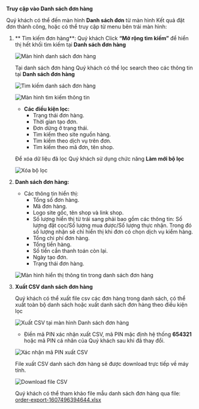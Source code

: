 **Truy cập vào Danh sách đơn hàng**

Quý khách có thể đến màn hình **Danh sách đơn** từ màn hình Kết quả đặt đơn thành công, hoặc có thể truy cập từ menu bên trái màn hình:

1. ** Tìm kiếm đơn hàng**:
    Quý khách Click **“Mở rộng tìm kiếm”** để hiển thị hết khối tìm kiếm tại **Danh sách đơn hàng**


    ![Màn hình danh sách đơn hàng](https://user-images.githubusercontent.com/73226975/99638412-c4bb8d80-2a78-11eb-9163-681e26391a7b.png)


    Tại danh sách đơn hàng Quý khách có thể lọc search theo các thông tin tại **Danh sách đơn hàng**


    ![Tìm kiếm danh sách đơn hàng](https://user-images.githubusercontent.com/73226975/99638587-06e4cf00-2a79-11eb-9696-ea042dff8c82.png)


    ![Màn hình tìm kiếm thông tin](https://user-images.githubusercontent.com/73226975/99638833-6ba02980-2a79-11eb-9d75-654a218bcbd5.png)

    - **Các điều kiện lọc:**
        + Trạng thái đơn hàng.
        + Thời gian tạo đơn.
        + Đơn dừng ở trạng thái.
        + Tìm kiếm theo site nguồn hàng.
        + Tìm kiếm theo dịch vụ trên đơn.
        + Tìm kiếm theo mã đơn, tên shop.

    Để xóa dữ liệu đã lọc Quý khách sử dụng chức năng **Làm mới bộ lọc**

    ![Xóa bộ lọc](https://user-images.githubusercontent.com/73226975/101593743-08276d00-3a23-11eb-89ca-0361b09f2c72.png)

1. **Danh sách đơn hàng:**
    - Các thông tin hiển thị:
        + Tổng số đơn hàng.
        + Mã đơn hàng.
        + Logo site gốc, tên shop và link shop.
        + Số lượng hiển thị từ trái sang phải bao gồm các thông tin: Số lượng đặt cọc/Số lượng mua được/Số lượng thực nhận.
        Trong đó số lượng nhận sẽ chỉ hiển thị khi đơn có chọn dịch vụ kiểm hàng.
        + Tổng chi phí đơn hàng.
        + Tổng tiền hàng.
        + Số tiền cần thanh toán còn lại.
        + Ngày tạo đơn.
        + Trạng thái đơn hàng.

    ![Màn hình hiển thị thông tin trong danh sách đơn hàng](https://user-images.githubusercontent.com/73226975/102169683-4ad6c280-3ec5-11eb-8354-11caf7d2b4b9.png)


1. **Xuất CSV danh sách đơn hàng**

    Quý khách có thể xuất file csv các đơn hàng trong danh sách, có thể xuất toàn bộ danh sách hoặc xuất danh sách đơn hàng theo điều kiện lọc

    ![Xuất CSV tại màn hình Danh sách đơn hàng](https://user-images.githubusercontent.com/73226975/101594275-fd210c80-3a23-11eb-94c1-72a2984661f8.png)

    - Điền mã PIN xác nhận xuất CSV, mã PIN mặc định hệ thống **654321** hoặc mã PIN cá nhân của Quý khách sau khi đã thay đổi.

    ![Xác nhận mã PIN xuất CSV](https://user-images.githubusercontent.com/73226975/101594738-c5669480-3a24-11eb-85b2-df5017f4e8dd.png)

    File xuất CSV danh sách đơn hàng sẽ được download trực tiếp về máy tính.


    ![Download file CSV](https://user-images.githubusercontent.com/73226975/101595100-6e14f400-3a25-11eb-9d1e-5f16af744cf6.png)

    Quý khách có thể tham khảo file mẫu danh sách đơn hàng qua file: [order-export-1607496394644.xlsx](https://github.com/gobizvn/gobiz-docs/files/5664385/order-export-1607496394644.xlsx)





